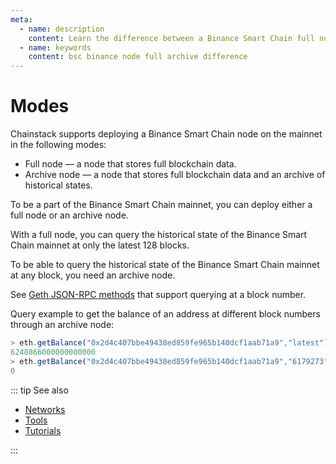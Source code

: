 ```yaml
---
meta:
  - name: description
    content: Learn the difference between a Binance Smart Chain full node and an archive node. Run sample commands to see the difference.
  - name: keywords
    content: bsc binance node full archive difference
---
```


# Modes

Chainstack supports deploying a Binance Smart Chain node on the mainnet in the following modes:

* Full node — a node that stores full blockchain data.
* Archive node — a node that stores full blockchain data and an archive of historical states.

To be a part of the Binance Smart Chain mainnet, you can deploy either a full node or an archive node.

With a full node, you can query the historical state of the Binance Smart Chain mainnet at only the latest 128 blocks.

To be able to query the historical state of the Binance Smart Chain mainnet at any block, you need an archive node.

See [Geth JSON-RPC methods](https://eth.wiki/json-rpc/API#the-default-block-parameter) that support querying at a block number.

Query example to get the balance of an address at different block numbers through an archive node:

``` js
> eth.getBalance("0x2d4c407bbe49438ed859fe965b140dcf1aab71a9","latest")
6248866000000000000
> eth.getBalance("0x2d4c407bbe49438ed859fe965b140dcf1aab71a9","6179273")
0
```

::: tip See also

* [Networks](/operations/bsc/networks)
* [Tools](/operations/bsc/tools)
* [Tutorials](/tutorials/bsc/)

:::

